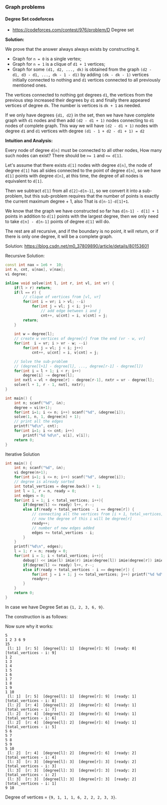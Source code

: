 ### Graph problems

#### Degree Set codeforces
* https://codeforces.com/contest/976/problem/D Degree set

**Solution:**

We prove that the answer always always exists by constructing it.

* Graph for `n = 0` is a single vertex;
* Graph for `n = 1` is a clique of `d1 + 1` vertices;
* Graph for some `(d1, d2, ..., dk)` is obtained from the graph `(d2 - d1, d3 - d1, ..., dk - 1 - d1)` by adding `(dk - dk - 1)` vertices initially connected to nothing and `d1` vertices connected to all previously mentioned ones.

The vertices connected to nothing got degrees `d1`, the vertices from the previous step increased their degrees by `d1` and finally there appeared vertices of degree `dk`. The number is vertices is `dk + 1` as needed.

If we only have degrees `{d1, d2}` in the set, then we have have complete graph with `d1` nodes and then add `(d2 - d1 + 1)` nodes connecting to `d1` nodes of complete graph.
This way we will have `(d2 - d1 + 1)` nodes with degree `d1` and `d1` vertices with degree `(d1 - 1 + d2 - d1 + 1) = d2`


**Intuition and Analysis:**

Every node of degree `d[n]` must be connected to all other nodes, How many such nodes can exist? There should be `>= 1` and `<= d[1]`.  

Let's assume that there exists `d[1]` nodes with degree `d[n]`, the node of degree `d[1]` has all sides connected to the point of degree `d[n]`, so we have `d[1]` points with degree `d[n]`, at this time, the degree of all nodes is equivalent to `d[1]`.

Then we subtract `d[1]` from all `d[2]~d[n-1]`, so we convert it into a sub-problem, but this sub-problem requires that the number of points is exactly the current maximum degree + 1, also That is `d[n-1]-d[1]+1`. 

We know that the graph we have constructed so far has `d[n-1] - d[1] + 1` points in addition to `d[1]` points with the largest degree, then we only need to take `d[n] - d[n-1]` points of degree `d[1]` will do. 

The rest are all recursive, and if the boundary is no point, it will return, or if there is only one degree, it will be a complete graph.

Solution: https://blog.csdn.net/m0_37809890/article/details/80153601

Recursive Solution:

```cpp
const int nax = 1e6 +  10;
int n, cnt, u[nax], v[nax];
vi degree;

inline void solve(int l, int r, int vl, int vr) {
    if(l > r) return;
    if(l == r) {
        // clique of vertices from [vl, vr]
        for(int i = vr; i > vl; --i)
            for(int j = vl; j < i; j++)
                // add edge between i and j
                cnt++, u[cnt] = i, v[cnt] = j;
        return;
    }
    
    int w = degree[l];
    // create w vertices of degree[r] from the end (vr - w, vr]
    for(int  i = vr; i > vr - w; --i)
        for(int j = vl; j < i; j++)
            cnt++, u[cnt] = i, v[cnt] = j;

    // Solve the sub-problem
    // (degree[l+1] - degree[l], ..., degree[r-1] - degree[l])
    for(int i = l + 1; i < r; i++)
        degree[i] -= degree[l];
    int nxtl = vl + degree[r] - degree[r-1], nxtr = vr - degree[l];
    solve(l + 1, r - 1, nxtl, nxtr);
}

int main() {
    int n; scanf("%d", &n);
    degree = vi(n+1);
    for(int i=1; i <= n; i++) scanf("%d", &degree[i]);
    solve(1, n, 1, degree[n] + 1);
    // print all the edges
    printf("%d\n", cnt);
    for(int i=1; i <= cnt; i++)
        printf("%d %d\n", u[i], v[i]);
    return 0;
}
```

Iterative Solution

```cpp
int main() {
    int n; scanf("%d", &n);
    vi degree(n+1);
    for(int i=1; i <= n; i++) scanf("%d", &degree[i]);
    // degree is already sorted
    int total_vertices = degree.back() + 1;
    int l = 1, r = n, ready = 0;
    int edges = 0;
    for(int i = 1; i < total_vertices; i++){
        if(degree[l] <= ready) l++, r--;
        else if(ready + total_vertices - i == degree[r]) {
            // connecting all the vertices from [i + 1, total_vertices] to i
            // now the degree of this i will be degree[r]
            ready++;
            // number of new edges added
            edges += total_vertices - i;
        }
    }
    printf("%d\n", edges);
    l = 1; r = n; ready = 0;
    for(int i = 1; i < total_vertices; i++){
        debug() << imie(l) imie(r) imie(degree[l]) imie(degree[r]) imie(ready) imie(total_vertices - i);
        if(degree[l] <= ready) l++, r--;
        else if(ready + total_vertices - i == degree[r]) {
            for(int j = i + 1; j <= total_vertices; j++) printf("%d %d\n", i, j);
            ready++;
        }
    }
    return 0;
}
```

In case we have Degree Set as `{1, 2, 3, 6, 9}`.

The construction is as follows:

Now sure why it works:

```
5
1 2 3 6 9
15
 [l: 1]  [r: 5]  [degree[l]: 1]  [degree[r]: 9]  [ready: 0]  [total_vertices - i: 9]
1 2
1 3
1 4
1 5
1 6
1 7
1 8
1 9
1 10
 [l: 1]  [r: 5]  [degree[l]: 1]  [degree[r]: 9]  [ready: 1]  [total_vertices - i: 8]
 [l: 2]  [r: 4]  [degree[l]: 2]  [degree[r]: 6]  [ready: 1]  [total_vertices - i: 7]
 [l: 2]  [r: 4]  [degree[l]: 2]  [degree[r]: 6]  [ready: 1]  [total_vertices - i: 6]
 [l: 2]  [r: 4]  [degree[l]: 2]  [degree[r]: 6]  [ready: 1]  [total_vertices - i: 5]
5 6
5 7
5 8
5 9
5 10
 [l: 2]  [r: 4]  [degree[l]: 2]  [degree[r]: 6]  [ready: 2]  [total_vertices - i: 4]
 [l: 3]  [r: 3]  [degree[l]: 3]  [degree[r]: 3]  [ready: 2]  [total_vertices - i: 3]
 [l: 3]  [r: 3]  [degree[l]: 3]  [degree[r]: 3]  [ready: 2]  [total_vertices - i: 2]
 [l: 3]  [r: 3]  [degree[l]: 3]  [degree[r]: 3]  [ready: 2]  [total_vertices - i: 1]
9 10
```

Degree of vertices = `{9, 1, 1, 1, 6, 2, 2, 2, 3, 3}`.
